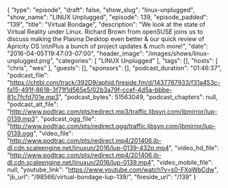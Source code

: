 {
  "type": "episode",
  "draft": false,
  "show_slug": "linux-unplugged",
  "show_name": "LINUX Unplugged",
  "episode": 139,
  "episode_padded": "139",
  "title": "Virtual Bondage",
  "description": "We look at the state of Virtual Reality under Linux. Richard Brown from openSUSE joins us to discuss making the Plasma Desktop even better & our quick review of Apricity OS.\n\nPlus a bunch of project updates & much more!",
  "date": "2016-04-05T19:47:03-07:00",
  "header_image": "/images/shows/linux-unplugged.png",
  "categories": [
    "LINUX Unplugged"
  ],
  "tags": [],
  "hosts": [
    "chris",
    "wes"
  ],
  "guests": [],
  "sponsors": [],
  "podcast_duration": "01:46:37",
  "podcast_file": "https://chtbl.com/track/392D9/aphid.fireside.fm/d/1437767933/f31a453c-fa15-491f-8618-3f71f1d565e5/02b3a79f-ccef-4d5a-bbbe-81c7fcfd701e.mp3",
  "podcast_bytes": 51563049,
  "podcast_chapters": null,
  "podcast_alt_file": "http://www.podtrac.com/pts/redirect.mp3/traffic.libsyn.com/jbmirror/lup-0139.mp3",
  "podcast_ogg_file": "http://www.podtrac.com/pts/redirect.ogg/traffic.libsyn.com/jbmirror/lup-0139.ogg",
  "video_file": "http://www.podtrac.com/pts/redirect.mp4/201406.jb-dl.cdn.scaleengine.net/linuxun/2016/lup-0139-432p.mp4",
  "video_hd_file": "http://www.podtrac.com/pts/redirect.mp4/201406.jb-dl.cdn.scaleengine.net/linuxun/2016/lup-0139.mp4",
  "video_mobile_file": null,
  "youtube_link": "https://www.youtube.com/watch?v=s0-FXqWbCdw",
  "jb_url": "/98566/virtual-bondage-lup-139/",
  "fireside_url": "/139"
}


